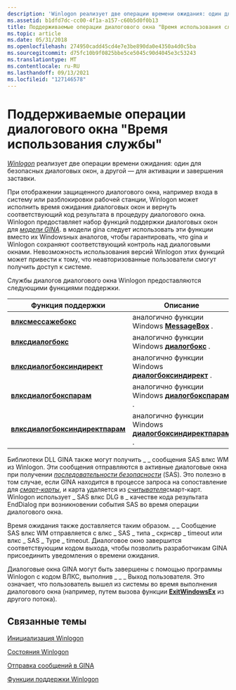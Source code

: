 ```yaml
---
description: 'Winlogon реализует две операции времени ожидания: один для безопасных диалоговых окон, а другой — для активации и завершения заставки.'
ms.assetid: b1dfd7dc-cc00-4f1a-a157-c60b5d0f0b13
title: Поддерживаемые операции диалогового окна "Время использования службы"
ms.topic: article
ms.date: 05/31/2018
ms.openlocfilehash: 274950cadd45cd4e7e3be890da0e4350a4d0c5ba
ms.sourcegitcommit: d75fc10b9f0825bbe5ce5045c90d4045e3c53243
ms.translationtype: MT
ms.contentlocale: ru-RU
ms.lasthandoff: 09/13/2021
ms.locfileid: "127146578"
---
```

# <a name="supported-dialog-box-service-time-out-operations"></a>Поддерживаемые операции диалогового окна "Время использования службы"

[*Winlogon*](../secgloss/w-gly.md) реализует две операции времени ожидания: один для безопасных диалоговых окон, а другой — для активации и завершения заставки.

При отображении защищенного диалогового окна, например входа в систему или разблокировки рабочей станции, Winlogon может исполнить время ожидания диалоговых окон и вернуть соответствующий код результата в процедуру диалогового окна. Winlogon предоставляет набор функций поддержки диалоговых окон для [*модели GINA*](../secgloss/g-gly.md). в модели gina следует использовать эти функции вместо их Windowsных аналогов, чтобы гарантировать, что gina и Winlogon сохраняют соответствующий контроль над диалоговыми окнами. Невозможность использования версий Winlogon этих функций может привести к тому, что неавторизованные пользователи смогут получить доступ к системе.

Службы диалогов диалогового окна Winlogon предоставляются следующими функциями поддержки.



| Функция поддержки                                               | Описание                                                                                      |
|----------------------------------------------------------------|--------------------------------------------------------------------------------------------------|
| [**влксмессажебокс**](/windows/win32/api/winwlx/nc-winwlx-pwlx_message_box)                         | аналогично функции Windows [**MessageBox**](/windows/win32/api/winuser/nf-winuser-messagebox) .                         |
| [**влксдиалогбокс**](/windows/win32/api/winwlx/nc-winwlx-pwlx_dialog_box)                           | аналогично функции Windows [**диалогбокс**](/windows/win32/api/winuser/nf-winuser-dialogboxa) .                           |
| [**влксдиалогбоксиндирект**](/windows/win32/api/winwlx/nc-winwlx-pwlx_dialog_box_indirect)           | аналогично функции Windows [**диалогбоксиндирект**](/windows/win32/api/winuser/nf-winuser-dialogboxindirecta) .           |
| [**влксдиалогбокспарам**](/windows/win32/api/winwlx/nc-winwlx-pwlx_dialog_box_param)                 | аналогично функции Windows [**диалогбокспарам**](/windows/win32/api/winuser/nf-winuser-dialogboxparama) .                 |
| [**влксдиалогбоксиндиректпарам**](/windows/win32/api/winwlx/nc-winwlx-pwlx_dialog_box_indirect_param) | аналогично функции Windows [**диалогбоксиндиректпарам**](/windows/win32/api/winuser/nf-winuser-dialogboxindirectparama) . |



 

Библиотеки DLL GINA также могут получить \_ \_ сообщения SAS влкс WM из Winlogon. Эти сообщения отправляются в активные диалоговые окна при получении [*последовательности безопасности*](../secgloss/s-gly.md) (SAS). Это полезно в том случае, если GINA находится в процессе запроса на сопоставление для [*смарт-карты*](../secgloss/s-gly.md), и карта удаляется из [*считывателя*](../secgloss/r-gly.md)смарт-карт. Winlogon использует \_ SAS влкс DLG в \_ качестве кода результата EndDialog при возникновении события SAS во время операции диалогового окна.

Время ожидания также доставляется таким образом. \_ \_ Сообщение SAS влкс WM отправляется с влкс \_ SAS \_ типа \_ скрнсвр \_ timeout или влкс \_ SAS \_ Type \_ timeout. Диалоговое окно завершится соответствующим кодом выхода, чтобы позволить разработчикам GINA присоединить уведомления о времени ожидания.

Диалоговые окна GINA могут быть завершены с помощью программы Winlogon с кодом ВЛКС, выполнив \_ \_ \_ Выход пользователя. Это означает, что пользователь вышел из системы во время выполнения диалогового окна (например, путем вызова функции [**ExitWindowsEx**](/windows/win32/api/winuser/nf-winuser-exitwindowsex) из другого потока).

## <a name="related-topics"></a>Связанные темы

<dl> <dt>

[Инициализация Winlogon](initializing-winlogon.md)
</dt> <dt>

[Состояния Winlogon](winlogon-states.md)
</dt> <dt>

[Отправка сообщений в GINA](sending-messages-to-the-gina.md)
</dt> <dt>

[Функции поддержки Winlogon](authentication-functions.md)
</dt> </dl>

 

 
